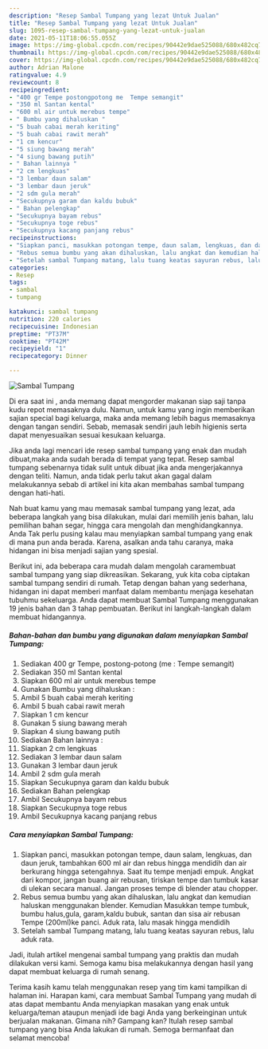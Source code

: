 ```yaml
---
description: "Resep Sambal Tumpang yang lezat Untuk Jualan"
title: "Resep Sambal Tumpang yang lezat Untuk Jualan"
slug: 1095-resep-sambal-tumpang-yang-lezat-untuk-jualan
date: 2021-05-11T18:06:55.055Z
image: https://img-global.cpcdn.com/recipes/90442e9dae525088/680x482cq70/sambal-tumpang-foto-resep-utama.jpg
thumbnail: https://img-global.cpcdn.com/recipes/90442e9dae525088/680x482cq70/sambal-tumpang-foto-resep-utama.jpg
cover: https://img-global.cpcdn.com/recipes/90442e9dae525088/680x482cq70/sambal-tumpang-foto-resep-utama.jpg
author: Adrian Malone
ratingvalue: 4.9
reviewcount: 8
recipeingredient:
- "400 gr Tempe postongpotong me  Tempe semangit"
- "350 ml Santan kental"
- "600 ml air untuk merebus tempe"
- " Bumbu yang dihaluskan "
- "5 buah cabai merah keriting"
- "5 buah cabai rawit merah"
- "1 cm kencur"
- "5 siung bawang merah"
- "4 siung bawang putih"
- " Bahan lainnya "
- "2 cm lengkuas"
- "3 lembar daun salam"
- "3 lembar daun jeruk"
- "2 sdm gula merah"
- "Secukupnya garam dan kaldu bubuk"
- " Bahan pelengkap"
- "Secukupnya bayam rebus"
- "Secukupnya toge rebus"
- "Secukupnya kacang panjang rebus"
recipeinstructions:
- "Siapkan panci, masukkan potongan tempe, daun salam, lengkuas, dan daun jeruk, tambahkan 600 ml air dan rebus hingga mendidih dan air berkurang hingga setengahnya. Saat itu tempe menjadi empuk. Angkat dari kompor, jangan buang air rebusan, tiriskan tempe dan tumbuk kasar di ulekan secara manual. Jangan proses tempe di blender atau chopper."
- "Rebus semua bumbu yang akan dihaluskan, lalu angkat dan kemudian haluskan menggunakan blender. Kemudian Masukkan tempe tumbuk, bumbu halus,gula, garam,kaldu bubuk, santan dan sisa air rebusan Tempe (200ml)ke panci. Aduk rata, lalu masak hingga mendidih"
- "Setelah sambal Tumpang matang, lalu tuang keatas sayuran rebus, lalu aduk rata."
categories:
- Resep
tags:
- sambal
- tumpang

katakunci: sambal tumpang 
nutrition: 220 calories
recipecuisine: Indonesian
preptime: "PT37M"
cooktime: "PT42M"
recipeyield: "1"
recipecategory: Dinner

---
```



![Sambal Tumpang](https://img-global.cpcdn.com/recipes/90442e9dae525088/680x482cq70/sambal-tumpang-foto-resep-utama.jpg)

Di era  saat ini , anda memang dapat mengorder makanan siap saji tanpa kudu repot memasaknya dulu. Namun, untuk kamu yang ingin memberikan sajian special bagi keluarga, maka anda memang lebih bagus memasaknya dengan tangan sendiri. Sebab, memasak sendiri jauh lebih higienis serta dapat menyesuaikan sesuai kesukaan keluarga.

Jika anda lagi mencari ide resep sambal tumpang yang enak dan mudah dibuat,maka anda sudah berada di tempat yang tepat. Resep sambal tumpang  sebenarnya tidak sulit untuk dibuat jika anda mengerjakannya dengan teliti. Namun, anda tidak perlu takut akan gagal dalam melakukannya 
sebab di artikel ini kita akan membahas sambal tumpang dengan hati-hati.  



Nah buat kamu yang mau memasak sambal tumpang yang lezat, ada beberapa langkah yang bisa dilakukan, mulai dari memilih jenis bahan, lalu pemilihan bahan segar, hingga cara mengolah dan menghidangkannya. Anda Tak perlu pusing kalau mau menyiapkan sambal tumpang yang enak di mana pun anda berada. Karena, asalkan anda  tahu caranya, maka hidangan ini bisa menjadi sajian yang spesial.

Berikut ini, ada beberapa cara mudah dalam mengolah caramembuat sambal tumpang yang siap dikreasikan. Sekarang, yuk kita coba ciptakan sambal tumpang sendiri di rumah. Tetap dengan bahan yang sederhana, hidangan ini dapat memberi manfaat dalam membantu menjaga kesehatan tubuhmu sekeluarga. Anda dapat membuat Sambal Tumpang menggunakan 19 jenis bahan dan 3 tahap pembuatan. Berikut ini langkah-langkah dalam membuat hidangannya.

<!--inarticleads1-->

##### Bahan-bahan dan bumbu yang digunakan dalam menyiapkan Sambal Tumpang:

1. Sediakan 400 gr Tempe, postong-potong (me : Tempe semangit)
1. Sediakan 350 ml Santan kental
1. Siapkan 600 ml air untuk merebus tempe
1. Gunakan  Bumbu yang dihaluskan :
1. Ambil 5 buah cabai merah keriting
1. Ambil 5 buah cabai rawit merah
1. Siapkan 1 cm kencur
1. Gunakan 5 siung bawang merah
1. Siapkan 4 siung bawang putih
1. Sediakan  Bahan lainnya :
1. Siapkan 2 cm lengkuas
1. Sediakan 3 lembar daun salam
1. Gunakan 3 lembar daun jeruk
1. Ambil 2 sdm gula merah
1. Siapkan Secukupnya garam dan kaldu bubuk
1. Sediakan  Bahan pelengkap
1. Ambil Secukupnya bayam rebus
1. Siapkan Secukupnya toge rebus
1. Ambil Secukupnya kacang panjang rebus




<!--inarticleads2-->

##### Cara menyiapkan Sambal Tumpang:

1. Siapkan panci, masukkan potongan tempe, daun salam, lengkuas, dan daun jeruk, tambahkan 600 ml air dan rebus hingga mendidih dan air berkurang hingga setengahnya. Saat itu tempe menjadi empuk. Angkat dari kompor, jangan buang air rebusan, tiriskan tempe dan tumbuk kasar di ulekan secara manual. Jangan proses tempe di blender atau chopper.
1. Rebus semua bumbu yang akan dihaluskan, lalu angkat dan kemudian haluskan menggunakan blender. Kemudian Masukkan tempe tumbuk, bumbu halus,gula, garam,kaldu bubuk, santan dan sisa air rebusan Tempe (200ml)ke panci. Aduk rata, lalu masak hingga mendidih
1. Setelah sambal Tumpang matang, lalu tuang keatas sayuran rebus, lalu aduk rata.




Jadi, itulah artikel mengenai  sambal tumpang  yang praktis dan mudah dilakukan versi kami. Semoga kamu bisa melakukannya dengan hasil yang dapat membuat keluarga di rumah senang. 

Terima kasih kamu telah menggunakan resep yang tim kami tampilkan di halaman ini. Harapan kami, cara membuat  Sambal Tumpang yang mudah di atas dapat membantu Anda menyiapkan masakan yang enak untuk keluarga/teman ataupun menjadi ide bagi Anda yang berkeinginan untuk berjualan makanan. Gimana nih? Gampang kan? Itulah resep sambal tumpang yang bisa Anda lakukan di rumah. Semoga bermanfaat dan selamat mencoba!

